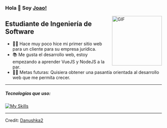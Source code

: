 ### Hola 👋 Soy [Joao!](https://github.com/Danushka2/Danushka2/)

<img align="right" alt="GIF" height="160px" src="https://media.giphy.com/media/Ah3zHH7hvsSB2/giphy.gif" />

## Estudiante de Ingeniería de Software

- 👨‍💻 Hace muy poco hice mi primer sitio web para un cliente para su empresa jurídica.
- 📚 Me gusta el desarrollo web, estoy empezando a aprender VueJS y NodeJS a la par.
- 💪🏼 Metas futuras: Quisiera obtener una pasantía orientada al desarrollo web que me permita crecer.

---

##### Tecnologías que uso:

[![My Skills](https://skillicons.dev/icons?i=,html,css,js,vite,npm,astro,postgres)](https://skillicons.dev)

---

Credit: [Danushka2](https://github.com/Danushka2)
